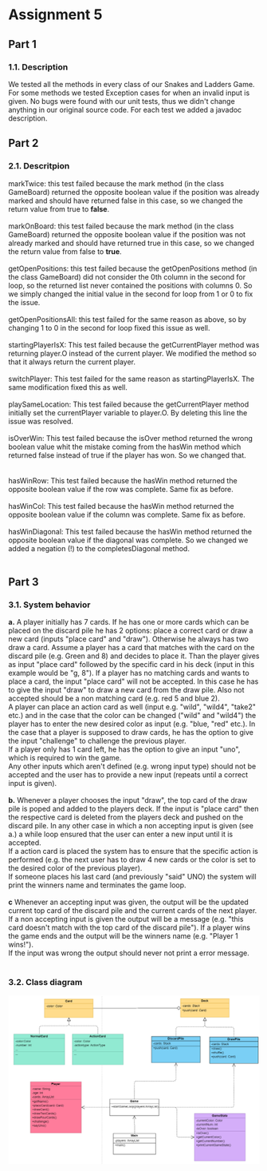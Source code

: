# Assignment 5 <br/>
## Part 1 <br/>
### 1.1. Description <br/>
We tested all the methods in every class of our Snakes and Ladders Game. For some methods we tested Exception cases for when an invalid input is given. No bugs were found with our unit tests, thus we didn't change anything in our original source code. For each test we added a javadoc description.
## Part 2 <br/>
### 2.1. Descritpion <br/>
markTwice: this test failed because the mark method (in the class GameBoard) returned the opposite boolean value if the position was already marked and should have returned false in this case, so we changed the return value from true to **false**. <br/><br/>
markOnBoard: this test failed because the mark method (in the class GameBoard) returned the opposite boolean value if the position was not already marked and should have returned true in this case, so we changed the return value from false to **true**. <br/><br/>
getOpenPositions: this test failed because the getOpenPositions method (in the class GameBoard) did not consider the 0th column in the second for loop, so the returned list never contained the positions with columns 0. So we simply changed the initial value in the second for loop from 1 or 0 to fix the issue.<br/><br/>
getOpenPositionsAll: this test failed for the same reason as above, so by changing 1 to 0 in the second for loop fixed this issue as well.<br/><br/>
startingPlayerIsX: This test failed because the getCurrentPlayer method was returning player.O instead of the current player.
We modified the method so that it always return the current player.
<br/><br/>
switchPlayer: This test failed for the same reason as startingPlayerIsX. The same modification fixed this as well.
<br/><br/>
playSameLocation: This test failed because the getCurrentPlayer method initially set the currentPlayer variable to player.O.
By deleting this line the issue was resolved.
<br/><br/>
isOverWin: This test failed because the isOver method returned the wrong boolean value whit the mistake coming from the hasWin method which returned false instead of true if the player has won. So we changed that.  
<br/><br/>
hasWinRow: This test failed because the hasWin method returned the opposite boolean value if the row was complete.
Same fix as before.
<br/><br/>
hasWinCol: This test failed because the hasWin method returned the opposite boolean value if the column was complete.
Same fix as before.
<br/><br/>
hasWinDiagonal: This test failed because the hasWin method returned the opposite boolean value if the diagonal was complete.
So we changed we added a negation (!) to the completesDiagonal method.
<br/><br/>
## Part 3 <br/>
### 3.1. System behavior <br/>
**a.** A player initially has 7 cards. If he has one or more cards which can be placed on the discard pile he has 2 options: place a correct card or draw a new card (inputs "place card" and "draw"). Otherwise he always has two draw a card. Assume a player has a card that matches with the card on the discard pile (e.g. Green and 8) and decides to place it. Than the player gives as input "place card" followed by the specific card in his deck (input in this example would be "g, 8"). If a player has no matching cards and wants to place a card, the input "place card" will not be accepted. In this case he has to give the input "draw" to draw a new card from the draw pile. Also not accepted should be a non matching card (e.g. red 5 and blue 2). <br/>
A player can place an action card as well (input e.g. "wild", "wild4", "take2" etc.) and in the case that the color can be changed ("wild" and "wild4") the player has to enter the new desired color as input (e.g. "blue, "red" etc.). In the case that a player is supposed to draw cards, he has the option to give the input "challenge" to challenge the previous player.
<br/> If a player only has 1 card left, he has the option to give an input "uno", which is required to win the game.<br/>
Any other inputs which aren't defined (e.g. wrong input type) should not be accepted and the user has to provide a new input (repeats until a correct input is given).<br/><br/>
**b.** Whenever a player chooses the input "draw", the top card of the draw pile is poped and added to the players deck. If the input is "place card" then the respective card is deleted from the players deck and pushed on the discard pile. In any other case in which a non accepting input is given (see a.) a while loop ensured that the user can enter a new input until it is accepted.<br/>
If a action card is placed the system has to ensure that the specific action is performed (e.g. the next user has to draw 4 new cards or the color is set to the desired color of the previous player).<br/>
If someone places his last card (and previously "said" UNO) the system will print the winners name and terminates the game loop.
<br/><br/>
**c** Whenever an accepting input was given, the output will be the updated current top card of the discard pile and the current cards of the next player. If a non accepting input is given the output will be a message (e.g. "this card doesn't match with the top card of the discard pile"). If a player wins the game ends and the output will be the winners name (e.g. "Player 1 wins!").<br/>
If the input was wrong the output should never not print a error message.
<br/><br/>
### 3.2. Class diagram <br/>
![class_diagram](https://github.com/davebasler/BINF4241-group-16-/blob/master/Assignment%205/UNO_classdiagram.PNG)

